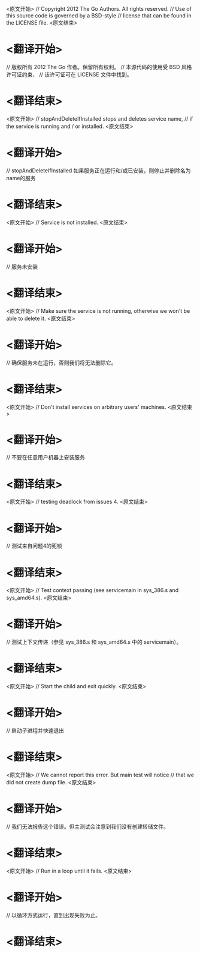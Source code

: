 
<原文开始>
// Copyright 2012 The Go Authors. All rights reserved.
// Use of this source code is governed by a BSD-style
// license that can be found in the LICENSE file.
<原文结束>

# <翻译开始>
// 版权所有 2012 The Go 作者。保留所有权利。
// 本源代码的使用受 BSD 风格许可证约束，
// 该许可证可在 LICENSE 文件中找到。
# <翻译结束>


<原文开始>
// stopAndDeleteIfInstalled stops and deletes service name,
// if the service is running and / or installed.
<原文结束>

# <翻译开始>
// stopAndDeleteIfInstalled 如果服务正在运行和/或已安装，则停止并删除名为name的服务
# <翻译结束>


<原文开始>
// Service is not installed.
<原文结束>

# <翻译开始>
// 服务未安装
# <翻译结束>


<原文开始>
// Make sure the service is not running, otherwise we won't be able to delete it.
<原文结束>

# <翻译开始>
// 确保服务未在运行，否则我们将无法删除它。
# <翻译结束>


<原文开始>
// Don't install services on arbitrary users' machines.
<原文结束>

# <翻译开始>
// 不要在任意用户机器上安装服务
# <翻译结束>


<原文开始>
// testing deadlock from issues 4.
<原文结束>

# <翻译开始>
// 测试来自问题4的死锁
# <翻译结束>


<原文开始>
// Test context passing (see servicemain in sys_386.s and sys_amd64.s).
<原文结束>

# <翻译开始>
// 测试上下文传递（参见 sys_386.s 和 sys_amd64.s 中的 servicemain）。
# <翻译结束>


<原文开始>
// Start the child and exit quickly.
<原文结束>

# <翻译开始>
// 启动子进程并快速退出
# <翻译结束>


<原文开始>
			// We cannot report this error. But main test will notice
			// that we did not create dump file.
<原文结束>

# <翻译开始>
// 我们无法报告这个错误。但主测试会注意到我们没有创建转储文件。
# <翻译结束>


<原文开始>
// Run in a loop until it fails.
<原文结束>

# <翻译开始>
// 以循环方式运行，直到出现失败为止。
# <翻译结束>

